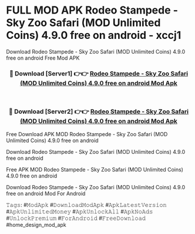 # FULL MOD APK Rodeo Stampede - Sky Zoo Safari (MOD Unlimited Coins) 4.9.0 free on android - xccj1
Download Rodeo Stampede - Sky Zoo Safari (MOD Unlimited Coins) 4.9.0 free on android Free Mod APK

<div align="center">
<h3>🔴 Download [Server1] 👉👉 <a href="https://apk-comot.site?title=Rodeo_Stampede_-_Sky_Zoo_Safari_(MOD_Unlimited_Coins)_4.9.0_free_on_android">Rodeo Stampede - Sky Zoo Safari (MOD Unlimited Coins) 4.9.0 free on android Mod Apk</a></h3><br>

<h3>🔴 Download [Server2] 👉👉 <a href="https://apk-comot.site?title=Rodeo_Stampede_-_Sky_Zoo_Safari_(MOD_Unlimited_Coins)_4.9.0_free_on_android">Rodeo Stampede - Sky Zoo Safari (MOD Unlimited Coins) 4.9.0 free on android Mod Apk</a></h3>
</div>


Free Download APK MOD Rodeo Stampede - Sky Zoo Safari (MOD Unlimited Coins) 4.9.0 free on android

Download Rodeo Stampede - Sky Zoo Safari (MOD Unlimited Coins) 4.9.0 free on android 

Free APK MOD Rodeo Stampede - Sky Zoo Safari (MOD Unlimited Coins) 4.9.0 free on android 

Download Rodeo Stampede - Sky Zoo Safari (MOD Unlimited Coins) 4.9.0 free on android Mod For Android

𝚃𝚊𝚐𝚜: #𝙼𝚘𝚍𝙰𝚙𝚔 #𝙳𝚘𝚠𝚗𝚕𝚘𝚊𝚍𝙼𝚘𝚍𝙰𝚙𝚔 #𝙰𝚙𝚔𝙻𝚊𝚝𝚎𝚜𝚝𝚅𝚎𝚛𝚜𝚒𝚘𝚗 #𝙰𝚙𝚔𝚄𝚗𝚕𝚒𝚖𝚒𝚝𝚎𝚍𝙼𝚘𝚗𝚎𝚢 #𝙰𝚙𝚔𝚄𝚗𝚕𝚘𝚌𝚔𝙰𝚕𝚕 #𝙰𝚙𝚔𝙽𝚘𝙰𝚍𝚜 #𝚄𝚗𝚕𝚘𝚌𝚔𝙿𝚛𝚎𝚖𝚒𝚞𝚖 #𝙵𝚘𝚛𝙰𝚗𝚍𝚛𝚘𝚒𝚍 #𝙵𝚛𝚎𝚎𝙳𝚘𝚠𝚗𝚕𝚘𝚊𝚍 #home_design_mod_apk